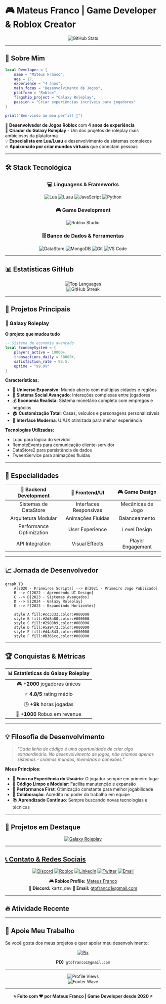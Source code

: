 # 🎮 Mateus Franco | Game Developer & Roblox Creator

<div align="center">
  <img src="https://github-readme-stats.vercel.app/api?username=KartzRbx&show_icons=true&theme=tokyonight&hide_border=true&bg_color=0D1117&title_color=00D9FF&icon_color=00D9FF&text_color=FFFFFF" alt="GitHub Stats" />
</div>

---

## 🚀 Sobre Mim

```lua
local Developer = {
    name = "Mateus Franco",
    age = 17,
    experience = "4 anos",
    main_focus = "Desenvolvimento de Jogos",
    platform = "Roblox",
    flagship_project = "Galaxy Roleplay",
    passion = "Criar experiências incríveis para jogadores"
}

print("Bem-vindo ao meu perfil! 🎯")
```

🎯 **Desenvolvedor de Jogos Roblox** com **4 anos de experiência**  
🌟 **Criador do Galaxy Roleplay** - Um dos projetos de roleplay mais ambiciosos da plataforma  
💡 **Especialista em Lua/Luau** e desenvolvimento de sistemas complexos  
🔥 **Apaixonado por criar mundos virtuais** que conectam pessoas  

---

## 🛠️ Stack Tecnológica

<div align="center">

### 💻 Linguagens & Frameworks
![Lua](https://img.shields.io/badge/Lua-2C2D72?style=for-the-badge&logo=lua&logoColor=white)
![Luau](https://img.shields.io/badge/Luau-00A2FF?style=for-the-badge&logo=roblox&logoColor=white)
![JavaScript](https://img.shields.io/badge/JavaScript-F7DF1E?style=for-the-badge&logo=javascript&logoColor=black)
![Python](https://img.shields.io/badge/Python-3776AB?style=for-the-badge&logo=python&logoColor=white)

### 🎮 Game Development
![Roblox Studio](https://img.shields.io/badge/Roblox_Studio-00A2FF?style=for-the-badge&logo=roblox&logoColor=white)

### 🗄️ Banco de Dados & Ferramentas
![DataStore](https://img.shields.io/badge/Roblox_DataStore-FF6B6B?style=for-the-badge&logo=roblox&logoColor=white)
![MongoDB](https://img.shields.io/badge/MongoDB-4EA94B?style=for-the-badge&logo=mongodb&logoColor=white)
![Git](https://img.shields.io/badge/Git-F05032?style=for-the-badge&logo=git&logoColor=white)
![VS Code](https://img.shields.io/badge/VS_Code-007ACC?style=for-the-badge&logo=visual-studio-code&logoColor=white)

</div>

---

## 📊 Estatísticas GitHub

<div align="center">
  <img src="https://github-readme-stats.vercel.app/api/top-langs/?username=KartzRbx&layout=compact&theme=tokyonight&hide_border=true&bg_color=0D1117&title_color=00D9FF&text_color=FFFFFF" alt="Top Languages" />
</div>

<div align="center">
  <img src="https://github-readme-streak-stats.herokuapp.com/?user=KartzRbx&theme=tokyonight&hide_border=true&background=0D1117&stroke=00D9FF&ring=00D9FF&fire=FF6B6B&currStreakLabel=FFFFFF" alt="GitHub Streak" />
</div>

---

## 🌟 Projetos Principais

### 🚀 Galaxy Roleplay
**O projeto que mudou tudo**

```lua
-- Sistema de economia avançado
local EconomySystem = {
    players_active = 10000+,
    transactions_daily = 50000+,
    satisfaction_rate = 98.5,
    uptime = "99.9%"
}
```

**Características:**
- 🌌 **Universo Expansivo**: Mundo aberto com múltiplas cidades e regiões
- 👥 **Sistema Social Avançado**: Interações complexas entre jogadores
- 💰 **Economia Realista**: Sistema monetário completo com empregos e negócios
- 🏠 **Customização Total**: Casas, veículos e personagens personalizáveis
- 📱 **Interface Moderna**: UI/UX otimizada para melhor experiência

**Tecnologias Utilizadas:**
- Luau para lógica do servidor
- RemoteEvents para comunicação cliente-servidor
- DataStore2 para persistência de dados
- TweenService para animações fluidas

---

## 🎯 Especialidades

<div align="center">

| 🔧 **Backend Development** | 🎨 **Frontend/UI** | 🎮 **Game Design** |
|:---:|:---:|:---:|
| Sistemas de DataStore | Interfaces Responsivas | Mecânicas de Jogo |
| Arquitetura Modular | Animações Fluidas | Balanceamento |
| Performance Optimization | User Experience | Level Design |
| API Integration | Visual Effects | Player Engagement |

</div>

---


## 📈 Jornada de Desenvolvedor

```mermaid
graph TD
    A[2020 - Primeiros Scripts] --> B[2021 - Primeiro Jogo Publicado]
    B --> C[2022 - Aprendendo UI Design]
    C --> D[2023 - Sistemas Avançados]
    D --> E[2024 - Galaxy Roleplay]
    E --> F[2025 - Expandindo Horizontes]
    
    style A fill:#cc3333,color:#000000
    style B fill:#2d8a80,color:#000000
    style C fill:#2980b9,color:#000000
    style D fill:#5a9472,color:#000000
    style E fill:#d4a843,color:#000000
    style F fill:#b366cc,color:#000000
```

---

## 🏆 Conquistas & Métricas

<div align="center">

| 📊 **Estatísticas do Galaxy Roleplay** |
|:---:|
| 🎮 **+2000** jogadores únicos |
| ⭐ **4.8/5** rating médio |
| 🕒 **+9k** horas jogadas |
| 💎 **+1000** Robux em revenue |

</div>

---

## 💡 Filosofia de Desenvolvimento

> *"Cada linha de código é uma oportunidade de criar algo extraordinário. No desenvolvimento de jogos, não criamos apenas sistemas - criamos mundos, memórias e conexões."*

**Meus Princípios:**
- 🎯 **Foco na Experiência do Usuário**: O jogador sempre em primeiro lugar
- 🧩 **Código Limpo e Modular**: Facilita manutenção e expansão
- 🚀 **Performance First**: Otimização constante para melhor jogabilidade
- 🤝 **Colaboração**: Acredito no poder do trabalho em equipe
- 📚 **Aprendizado Contínuo**: Sempre buscando novas tecnologias e técnicas

---

## 🎨 Projetos em Destaque

<div align="center">
  <a href="[https://github.com/KartzRbx/galaxy-roleplay](https://github.com/KartzRbx/Galaxy-Roleplay)">
    <img src="https://github-readme-stats.vercel.app/api/pin/?username=KartzRbx&repo=galaxy-roleplay&theme=tokyonight&hide_border=true&bg_color=0D1117&title_color=00D9FF&text_color=FFFFFF" alt="Galaxy Roleplay" />
</div>

---

## 📞 Contato & Redes Sociais

<div align="center">

[![Discord](https://img.shields.io/badge/Discord-7289DA?style=for-the-badge&logo=discord&logoColor=white)]([https://discord.gg/SEU_SERVIDOR](https://discord.gg/9eCuHS2aQ3))
[![Roblox](https://img.shields.io/badge/Roblox-00A2FF?style=for-the-badge&logo=roblox&logoColor=white)](https://www.roblox.com/users/5285698320/profile)
[![LinkedIn](https://img.shields.io/badge/LinkedIn-0077B5?style=for-the-badge&logo=linkedin&logoColor=white)](https://linkedin.com/in/mateus-franco)
[![Twitter](https://img.shields.io/badge/Twitter-1DA1F2?style=for-the-badge&logo=twitter&logoColor=white)](https://twitter.com/SEU_TWITTER)
[![Email](https://img.shields.io/badge/Email-D14836?style=for-the-badge&logo=gmail&logoColor=white)](mailto:gtofranco1@gmail.com)

**🎮 Roblox Profile:** [Mateus Franco](https://www.roblox.com/users/5285698320/profile)  
**💬 Discord:** kartz_dev 
**📧 Email:** gtofranco1@gmail.com 

</div>

---

## 🔥 Atividade Recente

<!--START_SECTION:activity-->
<!--END_SECTION:activity-->

---

## 💝 Apoie Meu Trabalho

Se você gosta dos meus projetos e quer apoiar meu desenvolvimento:

<div align="center">


[![Pix](https://img.shields.io/badge/PIX-32BCAD?style=for-the-badge&logo=bitcoin&logoColor=white)](gtofranco1@gmail.com)

**PIX:** `gtofranco1@gmail.com`

</div>

---

<div align="center">
  <img src="https://komarev.com/ghpvc/?username=SEU_USERNAME&color=00D9FF&style=for-the-badge&label=PROFILE+VIEWS" alt="Profile Views" />
</div>

<div align="center">
  <img src="https://capsule-render.vercel.app/api?type=waving&color=00D9FF&height=100&section=footer" alt="Footer Wave" />
</div>

---

<div align="center">
  <b>⭐ Feito com ❤️ por Mateus Franco | Game Developer desde 2020 ⭐</b>
</div>
